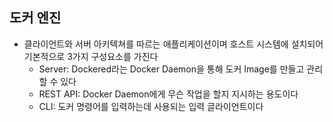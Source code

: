 ## 도커 엔진
* 클라이언트와 서버 아키텍쳐를 따르는 애플리케이션이며 호스트 시스템에 설치되어 기본적으로 3가지 구성요소를 가진다
    * Server: Dockered라는 Docker Daemon을 통해 도커 Image를 만들고 관리할 수 있다
    * REST API: Docker Daemon에게 무슨 작업을 할지 지시하는 용도이다
    * CLI: 도커 명령어를 입력하는데 사용되는 입력 글라이언트이다